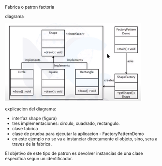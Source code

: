 Fabrica o patron factoria

diagrama

![Image text](https://github.com/varrietasotelo/patrones/blob/main/Imagenes/fabrica.PNG) 


explicacion del diagrama:
  - interfaz shape (figura)
  - tres implementaciones: circulo, cuadrado, rectangulo. 
  - clase fabrica
  - clase de prueba para ejecutar la aplicacion - FactoryPatternDemo
  - en este ejemplo no se va a instanciar directamente el objeto, sino, sera a traves de la fabrica. 

El objetivo de este tipo de patron es devolver instancias de una clase especifica segun un identificador. 
